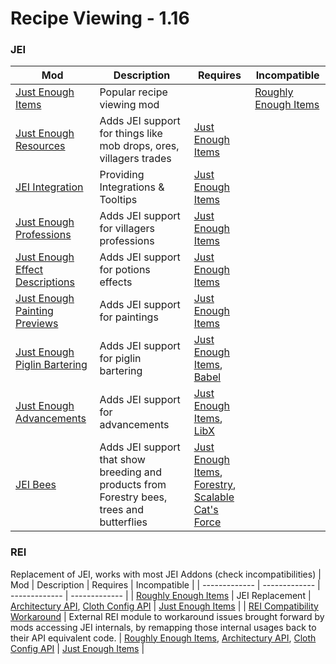 # Recipe Viewing - 1.16

### JEI
| Mod | Description | Requires | Incompatible |
| ------------- | ------------- | ------------- | ------------- |
| [Just Enough Items](https://www.curseforge.com/minecraft/mc-mods/jei/files/all?filter-game-version=1738749986%3A70886) | Popular recipe viewing mod | | [Roughly Enough Items](https://www.curseforge.com/minecraft/mc-mods/roughly-enough-items/files/all?filter-game-version=1738749986%3A70886) |
| [Just Enough Resources](https://www.curseforge.com/minecraft/mc-mods/just-enough-resources-jer/files/all?filter-game-version=1738749986%3A70886) | Adds JEI support for things like mob drops, ores, villagers trades | [Just Enough Items](https://www.curseforge.com/minecraft/mc-mods/jei/files/all?filter-game-version=1738749986%3A70886) | |
| [JEI Integration](https://www.curseforge.com/minecraft/mc-mods/jei-integration/files/all?filter-game-version=1738749986%3A70886) | Providing Integrations & Tooltips | [Just Enough Items](https://www.curseforge.com/minecraft/mc-mods/jei/files/all?filter-game-version=1738749986%3A70886) | |
| [Just Enough Professions](https://www.curseforge.com/minecraft/mc-mods/just-enough-professions-jep/files/all?filter-game-version=1738749986%3A70886) | Adds JEI support for villagers professions | [Just Enough Items](https://www.curseforge.com/minecraft/mc-mods/jei/files/all?filter-game-version=1738749986%3A70886) | |
| [Just Enough Effect Descriptions](https://www.curseforge.com/minecraft/mc-mods/just-enough-effect-descriptions-jeed/files/all?filter-game-version=1738749986%3A70886) | Adds JEI support for potions effects | [Just Enough Items](https://www.curseforge.com/minecraft/mc-mods/jei/files/all?filter-game-version=1738749986%3A70886) | |
| [Just Enough Painting Previews](https://www.curseforge.com/minecraft/mc-mods/jepp/files/all?filter-game-version=1738749986%3A70886) | Adds JEI support for paintings | [Just Enough Items](https://www.curseforge.com/minecraft/mc-mods/jei/files/all?filter-game-version=1738749986%3A70886) | |
| [Just Enough Piglin Bartering](https://www.curseforge.com/minecraft/mc-mods/just-enough-piglin-bartering/files/all?filter-game-version=1738749986%3A70886) | Adds JEI support for piglin bartering | [Just Enough Items](https://www.curseforge.com/minecraft/mc-mods/jei/files/all?filter-game-version=1738749986%3A70886), [Babel](https://www.curseforge.com/minecraft/mc-mods/babel/files/all?filter-game-version=1738749986%3A70886) | |
| [Just Enough Advancements](https://www.curseforge.com/minecraft/mc-mods/jea/files/all?filter-game-version=1738749986%3A70886) | Adds JEI support for advancements | [Just Enough Items](https://www.curseforge.com/minecraft/mc-mods/jei/files/all?filter-game-version=1738749986%3A70886), [LibX](https://www.curseforge.com/minecraft/mc-mods/libx/files/all?filter-game-version=1738749986%3A70886) | |
| [JEI Bees](https://www.curseforge.com/minecraft/mc-mods/jei-bees/files/all?filter-game-version=1738749986%3A70886) | Adds JEI support that show breeding and products from Forestry bees, trees and butterflies | [Just Enough Items](https://www.curseforge.com/minecraft/mc-mods/jei/files/all?filter-game-version=1738749986%3A70886), [Forestry](https://www.curseforge.com/minecraft/mc-mods/forestry/files/all?filter-game-version=1738749986%3A70886), [Scalable Cat's Force](https://www.curseforge.com/minecraft/mc-mods/scalable-cats-force/files/all?filter-game-version=1738749986%3A70886) | |

### REI
Replacement of JEI, works with most JEI Addons (check incompatibilities)
| Mod | Description | Requires | Incompatible |
| ------------- | ------------- | ------------- | ------------- |
| [Roughly Enough Items](https://www.curseforge.com/minecraft/mc-mods/roughly-enough-items/files/all?filter-game-version=1738749986%3A70886) | JEI Replacement | [Architectury API](https://www.curseforge.com/minecraft/mc-mods/architectury-forge/files/all?filter-game-version=1738749986%3A70886), [Cloth Config API](https://www.curseforge.com/minecraft/mc-mods/cloth-config-forge/files/all?filter-game-version=1738749986%3A70886) | [Just Enough Items](https://www.curseforge.com/minecraft/mc-mods/jei/files/all?filter-game-version=1738749986%3A70886) |
| [REI Compatibility Workaround](https://www.curseforge.com/minecraft/mc-mods/roughly-enough-items-hacks/files/all?filter-game-version=1738749986%3A70886) | External REI module to workaround issues brought forward by mods accessing JEI internals, by remapping those internal usages back to their API equivalent code. | [Roughly Enough Items](https://www.curseforge.com/minecraft/mc-mods/roughly-enough-items/files/all?filter-game-version=1738749986%3A70886), [Architectury API](https://www.curseforge.com/minecraft/mc-mods/architectury-forge/files/all?filter-game-version=1738749986%3A70886), [Cloth Config API](https://www.curseforge.com/minecraft/mc-mods/cloth-config-forge/files/all?filter-game-version=1738749986%3A70886) | [Just Enough Items](https://www.curseforge.com/minecraft/mc-mods/jei/files/all?filter-game-version=1738749986%3A70886) |